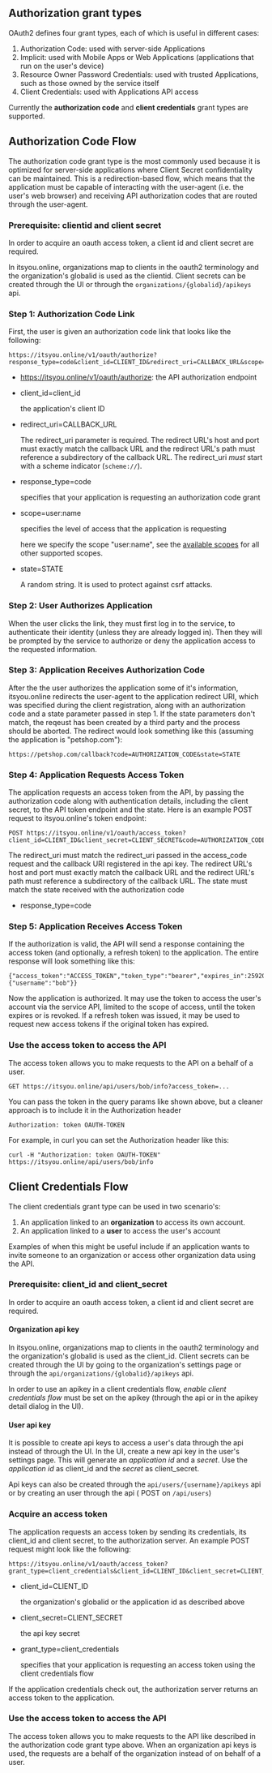 ## Authorization grant types

OAuth2 defines four grant types, each of which is useful in different cases:

1. Authorization Code: used with server-side Applications
2. Implicit: used with Mobile Apps or Web Applications (applications that run on the user's device)
3. Resource Owner Password Credentials: used with trusted Applications, such as those owned by the service itself
4. Client Credentials: used with Applications API access

Currently the **authorization code** and **client credentials** grant types are supported.


## Authorization Code Flow
The authorization code grant type is the most commonly used because it is optimized for server-side applications where Client Secret confidentiality can be maintained. This is a redirection-based flow, which means that the application must be capable of interacting with the user-agent (i.e. the user's web browser) and receiving API authorization codes that are routed through the user-agent.

### Prerequisite: clientid and client secret

In order to acquire an oauth access token, a client id and client secret are required.

In itsyou.online, organizations map to clients in the oauth2 terminology and the organization's globalid is used as the clientid. Client secrets can be created through the UI or through the `organizations/{globalid}/apikeys` api.

### Step 1: Authorization Code Link

First, the user is given an authorization code link that looks like the following:

```
https://itsyou.online/v1/oauth/authorize?response_type=code&client_id=CLIENT_ID&redirect_uri=CALLBACK_URL&scope=user:name&state=STATE
```

* https://itsyou.online/v1/oauth/authorize: the API authorization endpoint
* client_id=client_id

    the application's client ID
* redirect_uri=CALLBACK_URL

    The redirect_uri parameter is required. The redirect URL's host and port must exactly match the callback URL and the redirect URL's path must reference a subdirectory of the callback URL.
    The redirect_uri *must* start with a scheme indicator (`scheme://`).


* response_type=code

    specifies that your application is requesting an authorization code grant
* scope=user:name

    specifies the level of access that the application is requesting

    here we specify the scope "user:name", see the [available scopes](availableScopes.md) for all other supported scopes.


* state=STATE

    A random string. It is used to protect against csrf attacks.

### Step 2: User Authorizes Application

When the user clicks the link, they must first log in to the service, to authenticate their identity (unless they are already logged in). Then they will be prompted by the service to authorize or deny the application access to the requested information.

### Step 3: Application Receives Authorization Code

After the the user authorizes the application some of it's information, itsyou.online redirects the user-agent to the application redirect URI, which was specified during the client registration, along with an authorization code and a state parameter passed in step 1. If the state parameters don't match, the reqeust has been created by a third party and the process should be aborted.
The redirect would look something like this (assuming the application is "petshop.com"):

```
https://petshop.com/callback?code=AUTHORIZATION_CODE&state=STATE
```

### Step 4: Application Requests Access Token

The application requests an access token from the API, by passing the authorization code along with authentication details, including the client secret, to the API token endpoint and the state. Here is an example POST request to itsyou.online's token endpoint:

```
POST https://itsyou.online/v1/oauth/access_token?client_id=CLIENT_ID&client_secret=CLIENT_SECRET&code=AUTHORIZATION_CODE&redirect_uri=CALLBACK_URL&state=STATE
```

The redirect_uri must match the redirect_uri passed in the access_code request and the callback URI registered in the api key. The redirect URL's host and port must exactly match the callback URL and the redirect URL's path must reference a subdirectory of the callback URL. The state must match the state received with the authorization code

* response_type=code

### Step 5: Application Receives Access Token

If the authorization is valid, the API will send a response containing the access token (and optionally, a refresh token) to the application. The entire response will look something like this:

```
{"access_token":"ACCESS_TOKEN","token_type":"bearer","expires_in":2592000,"refresh_token":"REFRESH_TOKEN","scope":"read","info":{"username":"bob"}}
```
Now the application is authorized.
It may use the token to access the user's account via the service API, limited to the scope of access, until the token expires or is revoked.
If a refresh token was issued, it may be used to request new access tokens if the original token has expired.


### Use the access token to access the API

The access token allows you to make requests to the API on a behalf of a user.

```
GET https://itsyou.online/api/users/bob/info?access_token=...
```
You can pass the token in the query params like shown above, but a cleaner approach is to include it in the Authorization header

```
Authorization: token OAUTH-TOKEN
```
For example, in curl you can set the Authorization header like this:

```
curl -H "Authorization: token OAUTH-TOKEN" https://itsyou.online/api/users/bob/info
```

## Client Credentials Flow


The client credentials grant type can be used in two scenario's:
1. An application linked to an **organization** to access its own account.
2. An application linked to a **user** to access the user's account

Examples of when this might be useful include if an application wants to invite someone to an organization or access other organization data using the API.

### Prerequisite: client_id and client_secret

In order to acquire an oauth access token, a client id and client secret are required.

#### Organization api key
In itsyou.online, organizations map to clients in the oauth2 terminology and the organization's globalid is used as the client_id. Client secrets can be created through the UI by going to the organization's settings page or through the `api/organizations/{globalid}/apikeys` api.

In order to use an apikey in a client credentials flow, *enable client credentials flow* must be set on the apikey (through the api or in the apikey detail dialog in the UI).

#### User api key
It is possible to create api keys to access a user's data through the api instead of through the UI.
In the UI, create a new api key in the user's settings page. This will generate an *application id* and a *secret*. Use the *application id* as client_id and the *secret* as client_secret.

Api keys can also be created through the `api/users/{username}/apikeys` api or by creating an user through the api ( POST on `/api/users`)


### Acquire an access token

The application requests an access token by sending its credentials, its client_id and client secret, to the authorization server. An example POST request might look like the following:

```
https://itsyou.online/v1/oauth/access_token?grant_type=client_credentials&client_id=CLIENT_ID&client_secret=CLIENT_SECRET
```

* client_id=CLIENT_ID

    the organization's globalid or the application id as described above

* client_secret=CLIENT_SECRET

    the api key secret

* grant_type=client_credentials

    specifies that your application is requesting an access token using the client credentials flow



If the application credentials check out, the authorization server returns an access token to the application.


### Use the access token to access the API

The access token allows you to make requests to the API like described in the authorization code grant type above. When an organization api keys is used, the requests are a behalf of the organization instead of on behalf of a user.
